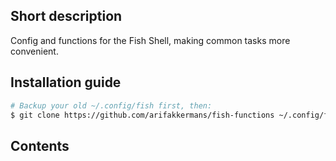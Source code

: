 ## Short description

Config and functions for the Fish Shell, making common tasks more convenient.


## Installation guide

```sh
# Backup your old ~/.config/fish first, then:
$ git clone https://github.com/arifakkermans/fish-functions ~/.config/fish
```


## Contents
